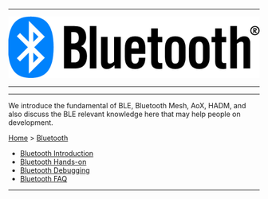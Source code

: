 ********
![bluetooth](files/bluetooth.png)
********

--------------------------------------------------------
We introduce the fundamental of BLE, Bluetooth Mesh, AoX, HADM, and also discuss the BLE relevant knowledge here that may help people on development.   

[Home](Home) > [Bluetooth](Bluetooth)
* [Bluetooth Introduction](Bluetooth-Introduction)
* [Bluetooth Hands-on](Bluetooth-Hands-on)
* [Bluetooth Debugging](Bluetooth-Debugging)
* [Bluetooth FAQ](Bluetooth-FAQ)

********   